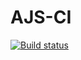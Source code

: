 # AJS-CI

[![Build status](https://ci.appveyor.com/api/projects/status/meov0b1evx58be1t?svg=true)](https://ci.appveyor.com/project/anna-yeddi/ajs-ci)